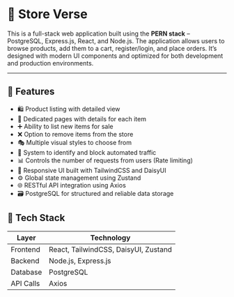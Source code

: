 # 🛒 Store Verse

This is a full-stack web application built using the **PERN stack** – PostgreSQL, Express.js, React, and Node.js. The application allows users to browse products, add them to a cart, register/login, and place orders. It’s designed with modern UI components and optimized for both development and production environments.

---

## 🚀 Features

- 🛍️ Product listing with detailed view  
- 🛒 Dedicated pages with details for each item  
- ➕ Ability to list new items for sale  
- ❌ Option to remove items from the store  
- 🎭 Multiple visual styles to choose from  
- 🤖 System to identify and block automated traffic  
- 📊 Controls the number of requests from users (Rate limiting)  
- 🎨 Responsive UI built with TailwindCSS and DaisyUI  
- ⚙️ Global state management using Zustand  
- 🌐 RESTful API integration using Axios  
- 🗃️ PostgreSQL for structured and reliable data storage  



## 🧱 Tech Stack

| Layer     | Technology                          |
|-----------|--------------------------------------|
| Frontend  | React, TailwindCSS, DaisyUI, Zustand |
| Backend   | Node.js, Express.js                 |
| Database  | PostgreSQL                          |
| API Calls | Axios                               |



